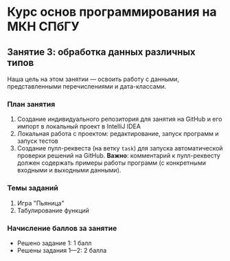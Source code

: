 # Курс основ программирования на МКН СПбГУ
## Занятие 3: обработка данных различных типов

Наша цель на этом занятии — освоить работу с данными, представленными перечислениями и дата-классами.

### План занятия

1. Создание индивидуального репозитория для занятия на GitHub и его импорт в локальный проект в IntelliJ IDEA
2. Локальная работа с проектом: редактирование, запуск программ и запуск тестов
3. Создание пулл-реквеста (на ветку `task`) для запуска автоматической проверки решений на GitHub.
**Важно**: комментарий к пулл-реквесту должен содержать примеры работы программ (с конкретными
входными и выходными данными).
   
### Темы заданий

1. Игра "Пьяница"
2. Табулирование функций

### Начисление баллов за занятие

* Решено задание 1: 1 балл
* Решены задания 1—2: 2 балла
